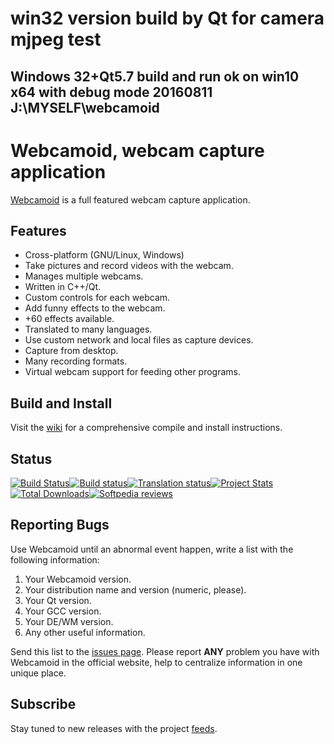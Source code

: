 # win32 version build by Qt for camera mjpeg test 
## Windows 32+Qt5.7 build and run ok on win10 x64 with debug mode 20160811 J:\MYSELF\webcamoid




# Webcamoid, webcam capture application #

[Webcamoid](https://webcamoid.github.io/) is a full featured webcam capture application.

## Features ##

* Cross-platform (GNU/Linux, Windows)
* Take pictures and record videos with the webcam.
* Manages multiple webcams.
* Written in C++/Qt.
* Custom controls for each webcam.
* Add funny effects to the webcam.
* +60 effects available.
* Translated to many languages.
* Use custom network and local files as capture devices.
* Capture from desktop.
* Many recording formats.
* Virtual webcam support for feeding other programs.

## Build and Install ##

Visit the [wiki](https://github.com/webcamoid/webcamoid/wiki) for a comprehensive compile and install instructions.

## Status ##

[![Build Status](https://travis-ci.org/webcamoid/webcamoid.svg?branch=master)](https://travis-ci.org/webcamoid/webcamoid)[![Build status](https://ci.appveyor.com/api/projects/status/hrgbf3qe52ysr8gl?svg=true)](https://ci.appveyor.com/project/hipersayanX/webcamoid)[![Translation status](https://hosted.weblate.org/widgets/webcamoid/-/svg-badge.svg)](https://hosted.weblate.org/engage/webcamoid/?utm_source=widget)[![Project Stats](https://www.openhub.net/p/Webcamoid/widgets/project_thin_badge.gif)](https://www.openhub.net/p/Webcamoid)[![Total Downloads](https://img.shields.io/github/downloads/webcamoid/webcamoid/total.svg)](https://github.com/webcamoid/webcamoid/releases)[![Softpedia reviews](https://img.shields.io/badge/softpedia-reviewed-ff69b4.svg)](http://www.softpedia.com/get/Internet/WebCam/Webcamoid.shtml)

## Reporting Bugs ##

Use Webcamoid until an abnormal event happen, write a list with the following information:

1. Your Webcamoid version.
2. Your distribution name and version (numeric, please).
3. Your Qt version.
4. Your GCC version.
5. Your DE/WM version.
6. Any other useful information.

Send this list to the [issues page](http://github.com/webcamoid/webcamoid/issues). Please report **ANY** problem you have with Webcamoid in the official website, help to centralize information in one unique place.

## Subscribe ##

Stay tuned to new releases with the project [feeds](https://github.com/webcamoid/webcamoid/releases.atom).
